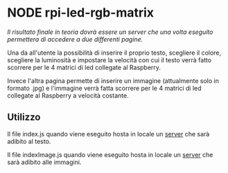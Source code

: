 # NODE rpi-led-rgb-matrix

*Il risultato finale in teoria dovrà essere un server che una volta eseguito permettera di accedere a due differenti pagine.*

Una da all'utente la possibilità di inserire il proprio testo, scegliere il colore, scegliere la luminosità e impostare la velocità con cui il testo verrà fatto scorrere per le 4 matrici di led collegate al Raspberry.


Invece l'altra pagina permette di inserire un immagine (attualmente solo in formato .jpg) e l'immagine verrà fatta scorrere per le 4 matrici di led collegate al Raspberry a velocità costante.


## Utilizzo

Il file index.js quando viene eseguito hosta in locale un [server](10.201.0.11:3000) che sarà adibito al testo.

Il file indexImage.js quando viene eseguito hosta in locale un [server](10.201.0.11:3000) che sarà adibito alle immagini.
